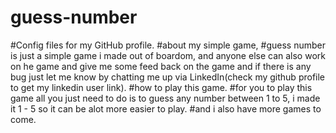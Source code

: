 # guess-number
#Config files for my GitHub profile.
#about my simple game,
#guess number is just a simple game i made out of boardom, and anyone else can also work on he game and give me some feed back on the game and if there is any bug just let me
know by chatting me up via LinkedIn(check my github profile to get my linkedin user link).
#how to play this game.
#for you to play this game all you just need to do is to guess any number between 1 to 5, i made it 1 - 5 so it can be alot more easier to play.
#and i also have more games to come.


